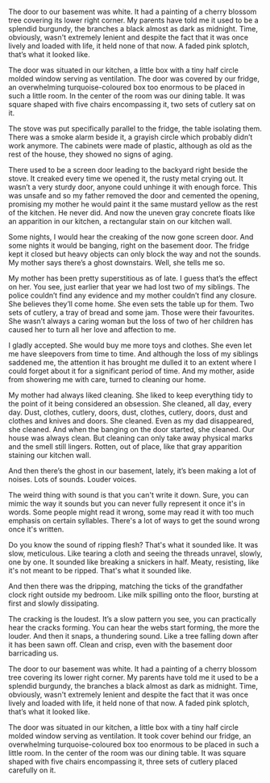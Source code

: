  

The door to our basement was white. It had a painting of a cherry blossom tree covering its lower right corner. My parents have told me it used to be a splendid burgundy, the branches a black almost as dark as midnight. Time, obviously, wasn't extremely lenient and despite the fact that it was once lively and loaded with life, it held none of that now. A faded pink splotch, that’s what it looked like.

The door was situated in our kitchen, a little box with a tiny half circle molded window serving as ventilation. The door was covered by our fridge, an overwhelming turquoise-coloured box too enormous to be placed in such a little room. In the center of the room was our dining table. It was square shaped with five chairs encompassing it, two sets of cutlery sat on it.

The stove was put specifically parallel to the fridge, the table isolating them. There was a smoke alarm beside it, a grayish circle which probably didn’t work anymore. The cabinets were made of plastic, although as old as the rest of the house, they showed no signs of aging.

There used to be a screen door leading to the backyard right beside the stove. It creaked every time we opened it, the rusty metal crying out. It wasn’t a very sturdy door, anyone could unhinge it with enough force. This was unsafe and so my father removed the door and cemented the opening, promising my mother he would paint it the same mustard yellow as the rest of the kitchen. He never did. And now the uneven gray concrete floats like an apparition in our kitchen, a rectangular stain on our kitchen wall.

Some nights, I would hear the creaking of the now gone screen door. And some nights it would be banging, right on the basement door. The fridge kept it closed but heavy objects can only block the way and not the sounds. My mother says there’s a ghost downstairs. Well, she tells me so.

My mother has been pretty superstitious as of late. I guess that’s the effect on her. You see, just earlier that year we had lost two of my siblings. The police couldn’t find any evidence and my mother couldn’t find any closure. She believes they’ll come home. She even sets the table up for them. Two sets of cutlery, a tray of bread and some jam. Those were their favourites. She wasn’t always a caring woman but the loss of two of her children has caused her to turn all her love and affection to me.

I gladly accepted. She would buy me more toys and clothes. She even let me have sleepovers from time to time. And although the loss of my siblings saddened me, the attention it has brought me dulled it to an extent where I could forget about it for a significant period of time. And my mother, aside from showering me with care, turned to cleaning our home.

My mother had always liked cleaning. She liked to keep everything tidy to the point of it being considered an obsession. She cleaned, all day, every day. Dust, clothes, cutlery, doors, dust, clothes, cutlery, doors, dust and clothes and knives and doors. She cleaned. Even as my dad disappeared, she cleaned. And when the banging on the door started, she cleaned. Our house was always clean. But cleaning can only take away physical marks and the smell still lingers. Rotten, out of place, like that gray apparition staining our kitchen wall.

And then there’s the ghost in our basement, lately, it’s been making a lot of noises. Lots of sounds. Louder voices.

The weird thing with sound is that you can't write it down. Sure, you can mimic the way it sounds but you can never fully represent it once it's in words. Some people might read it wrong, some may read it with too much emphasis on certain syllables. There's a lot of ways to get the sound wrong once it's written.

Do you know the sound of ripping flesh? That's what it sounded like. It was slow, meticulous. Like tearing a cloth and seeing the threads unravel, slowly, one by one. It sounded like breaking a snickers in half. Meaty, resisting, like it's not meant to be ripped. That's what it sounded like. 

And then there was the dripping, matching the ticks of the grandfather clock right outside my bedroom. Like milk spilling onto the floor, bursting at first and slowly dissipating. 

The cracking is the loudest. It’s a slow pattern you see, you can practically hear the cracks forming. You can hear the webs start forming, the more the louder. And then it snaps, a thundering sound. Like a tree falling down after it has been sawn off. Clean and crisp, even with the basement door barricading us. 

The door to our basement was white. It had a painting of a cherry blossom tree covering its lower right corner. My parents have told me it used to be a splendid burgundy, the branches a black almost as dark as midnight. Time, obviously, wasn't extremely lenient and despite the fact that it was once lively and loaded with life, it held none of that now. A faded pink splotch, that’s what it looked like.

The door was situated in our kitchen, a little box with a tiny half circle molded window serving as ventilation. It took cover behind our fridge, an overwhelming turquoise-coloured box too enormous to be placed in such a little room. In the center of the room was our dining table. It was square shaped with five chairs encompassing it, three sets of cutlery placed carefully on it.